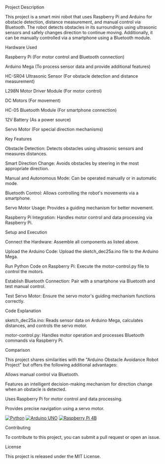 Project Description

This project is a smart mini robot that uses Raspberry Pi and Arduino for obstacle detection, distance measurement, and manual control via Bluetooth. The robot detects obstacles in its surroundings using ultrasonic sensors and safely changes direction to continue moving. Additionally, it can be manually controlled via a smartphone using a Bluetooth module.

Hardware Used

Raspberry Pi (For motor control and Bluetooth connection)

Arduino Mega (To process sensor data and provide additional features)

HC-SR04 Ultrasonic Sensor (For obstacle detection and distance measurement)

L298N Motor Driver Module (For motor control)

DC Motors (For movement)

HC-05 Bluetooth Module (For smartphone connection)

12V Battery (As a power source)

Servo Motor (For special direction mechanisms)

Key Features

Obstacle Detection: Detects obstacles using ultrasonic sensors and measures distances.

Smart Direction Change: Avoids obstacles by steering in the most appropriate direction.

Manual and Autonomous Mode: Can be operated manually or in automatic mode.

Bluetooth Control: Allows controlling the robot's movements via a smartphone.

Servo Motor Usage: Provides a guiding mechanism for better movement.

Raspberry Pi Integration: Handles motor control and data processing via Raspberry Pi.

Setup and Execution

Connect the Hardware: Assemble all components as listed above.

Upload the Arduino Code: Upload the sketch_dec25a.ino file to the Arduino Mega.

Run Python Code on Raspberry Pi: Execute the motor-control.py file to control the motors.

Establish Bluetooth Connection: Pair with a smartphone via Bluetooth and test manual control.

Test Servo Motor: Ensure the servo motor's guiding mechanism functions correctly.

Code Explanation

sketch_dec25a.ino: Reads sensor data on Arduino Mega, calculates distances, and controls the servo motor.

motor-control.py: Handles motor operation and processes Bluetooth commands via Raspberry Pi.

Comparison

This project shares similarities with the "Arduino Obstacle Avoidance Robot Project" but offers the following additional advantages:

Allows manual control via Bluetooth.

Features an intelligent decision-making mechanism for direction change when an obstacle is detected.

Uses Raspberry Pi for motor control and data processing.

Provides precise navigation using a servo motor.


[![Python](https://img.shields.io/badge/python-3.12-000?style=for-the-badge&logo=python&logoColor=white&color=3776AB)](https://www.java.com/en/)
[![Arduino UNO](https://img.shields.io/badge/Arduino%20UNO-C70D2C?style=for-the-badge&logo=arduino&color=00878F)](https://www.arduino.cc/)
[![Raspberry Pi 4B](https://img.shields.io/badge/Raspberry%20Pi%204B-C70D2C?style=for-the-badge&logo=raspberrypi&color=A22846)](https://www.raspberrypi.com/)



Contributing

To contribute to this project, you can submit a pull request or open an issue.

License

This project is released under the MIT License.

